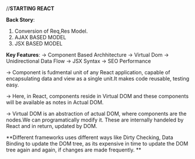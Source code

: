 //**STARTING REACT**

**Back Story**:
1. Conversion of Req,Res Model.
2. AJAX BASED MODEL
3. JSX BASED MODEL


**Key Features**:
-> Component Based Archhitecture
-> Virtual Dom
-> Unidirectional Data Flow
-> JSX Syntax
-> SEO Performance

-> Component is fudmental unit of any React application, capable of encapsulating data and view as a single unit.It makes code reusable, testing easy.

-> Here, in React, components reside in Virtual DOM and these components will be available as notes in Actual DOM.

-> Virtual DOM is an abstraction of actual DOM, where components are the nodes.We can programatically modify it. These are internally handeled by React and in return, updated by DOM.

**Different frameworks uses different ways like Dirty Checking, Data Binding to update the DOM tree, as its expensive in time to update the DOM tree again and again, if changes are made frequently. 
**
